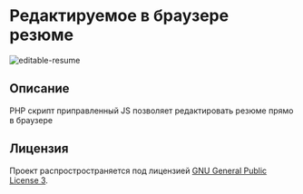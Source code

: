# Редактируемое в браузере резюме

![editable-resume](https://i.postimg.cc/76B4zyXw/editable-resume.png)

## Описание

PHP скрипт приправленный JS позволяет редактировать резюме прямо в браузере

## Лицензия

Проект распростространяется под лицензией [GNU General Public License 3](LICENSE).